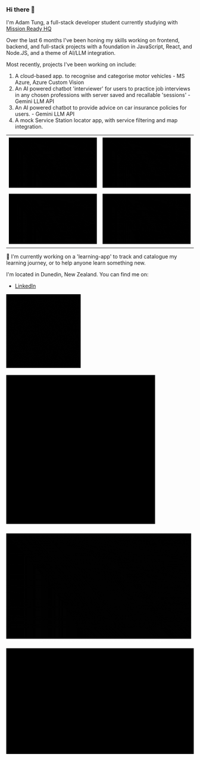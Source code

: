 ### Hi there 👋
I'm Adam Tung, a full-stack developer student currently studying with [Mission Ready HQ](https://www.missionreadyhq.com/)

Over the last 6 months I've been honing my skills working on frontend, backend, and full-stack projects with a foundation in JavaScript, React, and Node.JS, and a theme of AI/LLM integration.

Most recently, projects I've been working on include:
1. A cloud-based app. to recognise and categorise motor vehicles - MS Azure, Azure Custom Vision
2. An AI powered chatbot 'interviewer' for users to practice job interviews in any chosen professions with server saved and recallable 'sessions' - Gemini LLM API
3. An AI powered chatbot to provide advice on car insurance policies for users. - Gemini LLM API
4. A mock Service Station locator app, with service filtering and map integration.

| | |
|---|---|
| ![Alt text 1](images/test4.gif) | ![Alt text 2](images/test4.gif) |
| ![Alt text 3](images/test4.gif) | ![Alt text 4](images/test4.gif) |

🔭 I'm currently working on a 'learning-app' to track and catalogue my learning journey, or to help anyone learn something new. 

I'm located in Dunedin, New Zealand. You can find me on:
- [LinkedIn](https://www.linkedin.com/in/adam-tung-95b25650/)


![Alt text for test1.gif](images/test2.gif)

![Alt text for test1.gif](images/test3.gif)

![Alt text for test1.gif](images/test4.gif)

![Alt text for test1.gif](images/test1.gif)

<!--
**AdamT-HJ/AdamT-HJ** is a ✨ _special_ ✨ repository because its `README.md` (this file) appears on your GitHub profile.

Here are some ideas to get you started:

- 🔭 I’m currently working on ...
- 🌱 I’m currently learning ...
- 👯 I’m looking to collaborate on ...
- 🤔 I’m looking for help with ...
- 💬 Ask me about ...
- 📫 How to reach me: ...
- 😄 Pronouns: ...
- ⚡ Fun fact: ...
-->

